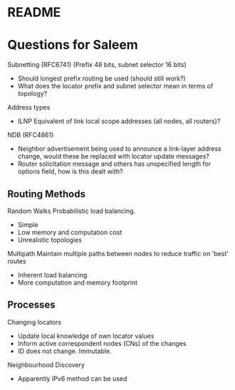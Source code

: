 # README

# Questions for Saleem 

Subnetting (RFC6741) (Prefix 48 bits, subnet selector 16 bits)
- Should longest prefix routing be used (should still work?)
- What does the locator prefix and subnet selector mean in terms of topology?

Address types
- ILNP Equivalent of link local scope addresses (all nodes, all routers)?

NDB (RFC4861)
- Neighbor advertisement being used to announce a link-layer address change, would
these be replaced with locator update messages?
- Router solicitation message and others has unspecified length for options field, how is this dealt with?


## Routing Methods

Random Walks
Probabilistic load balancing.
- Simple
- Low memory and computation cost 
- Unrealistic topologies

Multipath
Maintain multiple paths between nodes to reduce traffic on 'best' routes
- Inherent load balancing
- More computation and memory footprint

## Processes

 Changing locators
- Update local knowledge of own locator values
- Inform active correspondent nodes (CNs) of the changes
- ID does not change. Immutable.

 Neighbourhood Discovery
- Apparently IPv6 method can be used